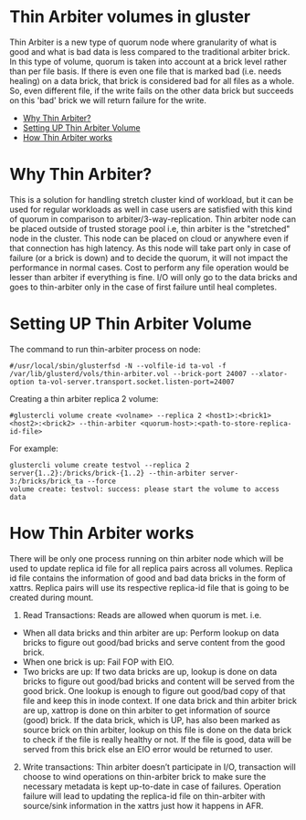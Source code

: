 # Thin Arbiter volumes in gluster

Thin Arbiter is a new type of quorum node where granularity of what is
good and what is bad data is less compared to the traditional arbiter brick.
In this type of volume, quorum is taken into account at a brick
level rather than per file basis. If there is even one file that is marked
bad (i.e. needs healing) on a data brick, that brick is considered bad for
all files as a whole. So, even different file, if the write fails
on the other data brick but succeeds on this 'bad' brick we will return
failure for the write.


- [Why Thin Arbiter?](#why-thin-arbiter)
- [Setting UP Thin Arbiter Volume](#setting-up-thin-arbiter-volume)
- [How Thin Arbiter works](#how-thin-arbiter-works)


# Why Thin Arbiter?
This is a solution for handling stretch cluster kind of workload,
but it can be used for regular workloads as well in case users are
satisfied with this kind of quorum in comparison to arbiter/3-way-replication.
Thin arbiter node can be placed outside of trusted storage pool i.e,
thin arbiter is the "stretched" node in the cluster. This node can be
placed on cloud or anywhere even if that connection has high latency.
As this node will take part only in case of failure (or a brick is down)
and to decide the quorum, it will not impact the performance in normal cases.
Cost to perform any file operation would be lesser than arbiter if
everything is fine. I/O will only go to the data bricks and goes to
thin-arbiter only in the case of first failure until heal completes.

# Setting UP Thin Arbiter Volume

The command to run thin-arbiter process on node:
```
#/usr/local/sbin/glusterfsd -N --volfile-id ta-vol -f /var/lib/glusterd/vols/thin-arbiter.vol --brick-port 24007 --xlator-option ta-vol-server.transport.socket.listen-port=24007
```
Creating a thin arbiter replica 2 volume:
```
#glustercli volume create <volname> --replica 2 <host1>:<brick1> <host2>:<brick2> --thin-arbiter <quorum-host>:<path-to-store-replica-id-file>
```
For example:
```
glustercli volume create testvol --replica 2 server{1..2}:/bricks/brick-{1..2} --thin-arbiter server-3:/bricks/brick_ta --force
volume create: testvol: success: please start the volume to access data
```

# How Thin Arbiter works
There will be only one process running on thin arbiter node which will be
used to update replica id file for all replica pairs across all volumes.
Replica id file contains the information of good and bad data bricks in the
form of xattrs. Replica pairs will use its respective replica-id file that
is going to be created during mount.

1) Read Transactions:
Reads are allowed when quorum is met. i.e.

- When all data bricks and thin arbiter are up: Perform lookup on data bricks to figure out good/bad bricks and
  serve content from the good brick.
- When one brick is up: Fail FOP with EIO.
- Two bricks are up:
  If two data bricks are up, lookup is done on data bricks to figure out good/bad bricks and content will be served
  from the good brick. One lookup is enough to figure out good/bad copy of that file and keep this in inode context.
  If one data brick and thin arbiter brick are up, xattrop is done on thin arbiter to get information of source (good)
  brick. If the data brick, which is UP, has also been marked as source brick on thin arbiter, lookup on this file is
  done on the data brick to check if the file is really healthy or not. If the file is good, data will be served from
  this brick else an EIO error would be returned to user.

2) Write transactions:
  Thin arbiter doesn’t participate in I/O, transaction will choose to wind operations on thin-arbiter brick to
  make sure the necessary metadata is kept up-to-date in case of failures. Operation failure will lead to
  updating the replica-id file on thin-arbiter with source/sink information in the xattrs just how it happens in AFR.

